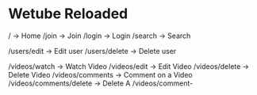 # Wetube Reloaded

/ -> Home
/join -> Join
/login -> Login 
/search -> Search

/users/edit -> Edit user
/users/delete -> Delete user

/videos/watch -> Watch Video
/videos/edit -> Edit Video
/videos/delete -> Delete Video
/videos/comments -> Comment on a Video
/videos/comments/delete -> Delete A
/videos/comment-